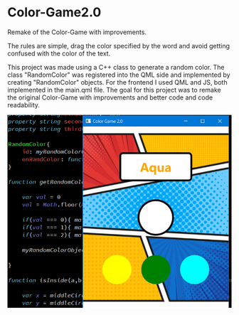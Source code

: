 # Color-Game2.0
Remake of the Color-Game with improvements.

The rules are simple, drag the color specified by the word and avoid getting confused with the color of the text.

This project was made using a C++ class to generate a random color. The class "RandomColor" was registered into the QML side and implemented by creating "RandomColor" objects.
For the frontend I used QML and JS, both implemented in the main.qml file. The goal for this project was to remake the original Color-Game with improvements and better code and code readability.

![](Images//colorgame.PNG)
